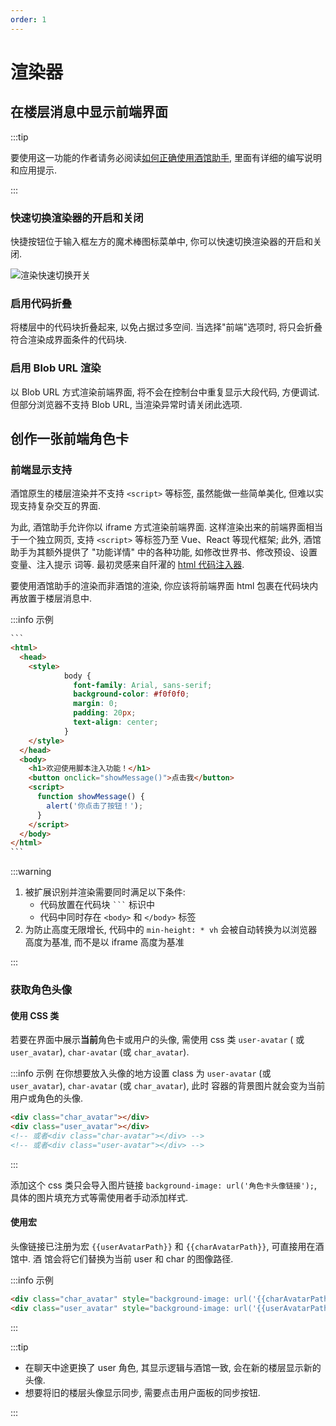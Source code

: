 ```yaml
---
order: 1
---
```


# 渲染器

## 在楼层消息中显示前端界面

:::tip

要使用这一功能的作者请务必阅读[如何正确使用酒馆助手](/guide/基本用法/如何正确使用酒馆助手.md), 里面有详细的编写说明和应用提示. 

:::

### 快速切换渲染器的开启和关闭

快捷按钮位于输入框左方的魔术棒图标菜单中, 你可以快速切换渲染器的开启和关闭.

![渲染快速切换开关](/渲染快速切换开关.png)

### 启用代码折叠

将楼层中的代码块折叠起来, 以免占据过多空间. 当选择"前端"选项时, 将只会折叠符合渲染成界面条件的代码块.

### 启用 Blob URL 渲染

以 Blob URL 方式渲染前端界面, 将不会在控制台中重复显示大段代码, 方便调试. 但部分浏览器不支持 Blob URL, 当渲染异常时请关闭此选项.

## 创作一张前端角色卡

### 前端显示支持

酒馆原生的楼层渲染并不支持 `<script>` 等标签, 虽然能做一些简单美化, 但难以实现支持复杂交互的界面.

为此, 酒馆助手允许你以 iframe 方式渲染前端界面. 这样渲染出来的前端界面相当于一个独立网页, 支持 `<script>` 等标签乃至
Vue、React 等现代框架; 此外, 酒馆助手为其额外提供了 "功能详情" 中的各种功能, 如修改世界书、修改预设、设置变量、注入提示
词等. 最初灵感来自阡濯的 [html 代码注入器](https://discord.com/channels/1134557553011998840/1271783456690409554).

要使用酒馆助手的渲染而非酒馆的渲染, 你应该将前端界面 html 包裹在代码块内再放置于楼层消息中.

:::info 示例

````html
```
<html>
  <head>
    <style>
            body {
              font-family: Arial, sans-serif;
              background-color: #f0f0f0;
              margin: 0;
              padding: 20px;
              text-align: center;
            }
    </style>
  </head>
  <body>
    <h1>欢迎使用脚本注入功能！</h1>
    <button onclick="showMessage()">点击我</button>
    <script>
      function showMessage() {
        alert('你点击了按钮！');
      }
    </script>
  </body>
</html>
```
````

:::warning

1. 被扩展识别并渲染需要同时满足以下条件:
   - 代码放置在代码块 ` ``` ` 标识中
   - 代码中同时存在 `<body>` 和 `</body>` 标签
2. 为防止高度无限增长, 代码中的 `min-height: * vh` 会被自动转换为以浏览器高度为基准, 而不是以 iframe 高度为基准

:::

### 获取角色头像

#### 使用 CSS 类

若要在界面中展示**当前**角色卡或用户的头像, 需使用 css 类 `user-avatar` ( 或`user_avatar`), `char-avatar` (或
`char_avatar`).

:::info 示例
在你想要放入头像的地方设置 class 为 `user-avatar` (或 `user_avatar`), `char-avatar` (或 `char_avatar`), 此时
容器的背景图片就会变为当前用户或角色的头像.

```html
<div class="char_avatar"></div>
<div class="user_avatar"></div>
<!-- 或者<div class="char-avatar"></div> -->
<!-- 或者<div class="user-avatar"></div> -->
```

:::

添加这个 css 类只会导入图片链接 `background-image: url('角色卡头像链接');`, 具体的图片填充方式等需使用者手动添加样式.

#### 使用宏

头像链接已注册为宏 <code v-pre>{{userAvatarPath}}</code> 和 <code v-pre>{{charAvatarPath}}</code>, 可直接用在酒馆中. 酒
馆会将它们替换为当前 user 和 char 的图像路径.

:::info 示例

```html
<div class="char_avatar" style="background-image: url('{{charAvatarPath}}');"></div>
<div class="user_avatar" style="background-image: url('{{userAvatarPath}}');"></div>
```

:::

:::tip

- 在聊天中途更换了 user 角色, 其显示逻辑与酒馆一致, 会在新的楼层显示新的头像.
- 想要将旧的楼层头像显示同步, 需要点击用户面板的同步按钮.

:::
